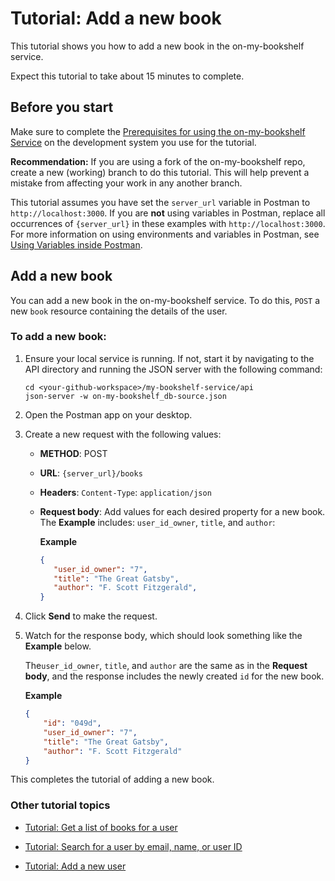 # Tutorial: Add a new book

This tutorial shows you how to add a new book in the on-my-bookshelf service.

Expect this tutorial to take about 15 minutes to complete.

## Before you start

Make sure to complete the [Prerequisites for using the on-my-bookshelf Service](prereqs.md) on the development system you use for the tutorial.

**Recommendation:** If you are using a fork of the on-my-bookshelf repo, create a new (working) branch to do this tutorial. This will help prevent a mistake from affecting your work in any another branch.   

This tutorial assumes you have set the `server_url` variable in Postman to `http://localhost:3000`. 
If you are **not** using variables in Postman, replace all occurrences of `{server_url}` in these examples with `http://localhost:3000`. For more information on using environments and variables in Postman, see [Using Variables inside Postman](https://blog.postman.com/using-variables-inside-postman-and-collection-runner/).

## Add a new book 

You can add a new book in the on-my-bookshelf service. To do this, `POST` a new `book` resource containing the details of the user.

### To add a new book:

1. Ensure your local service is running. If not, start it by navigating to the API directory and running the JSON server with the following command:

    ```shell
    cd <your-github-workspace>/my-bookshelf-service/api
    json-server -w on-my-bookshelf_db-source.json
    ```

1. Open the Postman app on your desktop.
1. Create a new request with the following values:
   * **METHOD**: POST
   * **URL**: `{server_url}/books`
   * **Headers**: `Content-Type`: `application/json`
   * **Request body**: Add values for each desired property for a new book. The **Example** includes: `user_id_owner`, `title`, and `author`:

     **Example**

     ```json 
     {
        "user_id_owner": "7",
        "title": "The Great Gatsby",
        "author": "F. Scott Fitzgerald",  
     }
     ```

1. Click  **Send** to make the request.
1. Watch for the response body, which should look something like the **Example** below. 

    The`user_id_owner`, `title`, and `author` are the same as in the  **Request body**, and the response includes the newly created `id` for the new book. 

    **Example**

    ```json
    {
        "id": "049d",
        "user_id_owner": "7",
        "title": "The Great Gatsby",
        "author": "F. Scott Fitzgerald"
    }
    ```

This completes the tutorial of adding a new book.  

### Other tutorial topics

- [Tutorial: Get a list of books for a user](get-books-for-a-user.md)

- [Tutorial: Search for a user by email, name, or user ID](search-for-a-user-by-email.md)

- [Tutorial: Add a new user](add-a-new-user.md)




